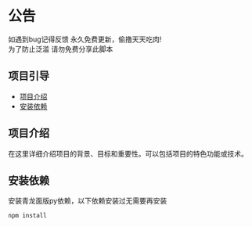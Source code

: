 # 公告

如遇到bug记得反馈 永久免费更新，偷撸天天吃肉!<br>
为了防止泛滥 请勿免费分享此脚本

## 项目引导

- [项目介绍](#项目介绍)
- [安装依赖](#安装依赖)

## 项目介绍

在这里详细介绍项目的背景、目标和重要性。可以包括项目的特色功能或技术。

## 安装依赖

安装青龙面版py依赖，以下依赖安装过无需要再安装

```bash
npm install
